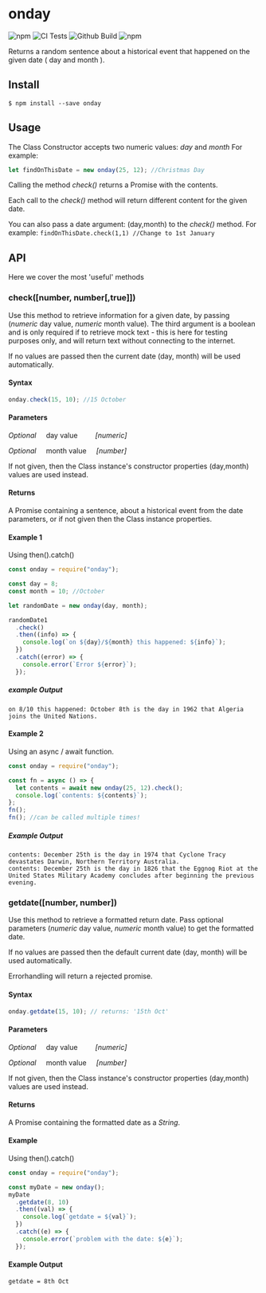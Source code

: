 # onday

![npm](https://img.shields.io/npm/v/onday)
![CI Tests](https://img.shields.io/circleci/build/github/frankc60/onday)
![Github Build](https://img.shields.io/github/workflow/status/frankc60/onday/Node.js%20CI)
![npm](https://img.shields.io/npm/dw/onday)

Returns a random sentence about a historical event that happened on the given date ( day and month ).

## Install

```shell
$ npm install --save onday
```

## Usage

The Class Constructor accepts two numeric values: _day_ and _month_
For example:

```js
let findOnThisDate = new onday(25, 12); //Christmas Day
```

Calling the method _check()_ returns a Promise with the contents.

Each call to the _check()_ method will return different content for the given date.

You can also pass a date argument: (day,month) to the _check()_ method. For example: `findOnThisDate.check(1,1) //Change to 1st January`

## API

Here we cover the most 'useful' methods

### check([number, number[,true]])

Use this method to retrieve information for a given date, by passing (_numeric_ day value, _numeric_ month value). The third argument is a boolean and is only required if to retrieve mock text - this is here for testing purposes only, and will return text without connecting to the internet.

If no values are passed then the current date (day, month) will be used automatically.

#### Syntax

```js
onday.check(15, 10); //15 October
```

#### Parameters

_Optional_&nbsp;&nbsp;&nbsp;&nbsp;&nbsp;day value&nbsp;&nbsp;&nbsp;&nbsp;&nbsp;&nbsp;&nbsp;&nbsp;&nbsp;_[numeric]_

_Optional_&nbsp;&nbsp;&nbsp;&nbsp;&nbsp;month value&nbsp;&nbsp;&nbsp;&nbsp;&nbsp;_[number]_

If not given, then the Class instance's constructor properties (day,month) values are used instead.

#### Returns

A Promise containing a sentence, about a historical event from the date parameters, or if not given then the Class instance properties.

#### Example 1

Using then().catch()

```js
const onday = require("onday");

const day = 8;
const month = 10; //October

let randomDate = new onday(day, month);

randomDate1
  .check()
  .then((info) => {
    console.log(`on ${day}/${month} this happened: ${info}`);
  })
  .catch((error) => {
    console.error(`Error ${error}`);
  });
```

##### example Output

```shell
on 8/10 this happened: October 8th is the day in 1962 that Algeria joins the United Nations.
```

#### Example 2

Using an async / await function.

```js
const onday = require("onday");

const fn = async () => {
  let contents = await new onday(25, 12).check();
  console.log(`contents: ${contents}`);
};
fn();
fn(); //can be called multiple times!
```

##### Example Output

```shell
contents: December 25th is the day in 1974 that Cyclone Tracy devastates Darwin, Northern Territory Australia.
contents: December 25th is the day in 1826 that the Eggnog Riot at the United States Military Academy concludes after beginning the previous evening.
```

### getdate([number, number])

Use this method to retrieve a formatted return date. Pass optional parameters (_numeric_ day value, _numeric_ month value) to get the formatted date.

If no values are passed then the default current date (day, month) will be used automatically.

Errorhandling will return a rejected promise.

#### Syntax

```js
onday.getdate(15, 10); // returns: '15th Oct'
```

#### Parameters

_Optional_&nbsp;&nbsp;&nbsp;&nbsp;&nbsp;day value&nbsp;&nbsp;&nbsp;&nbsp;&nbsp;&nbsp;&nbsp;&nbsp;&nbsp;_[numeric]_

_Optional_&nbsp;&nbsp;&nbsp;&nbsp;&nbsp;month value&nbsp;&nbsp;&nbsp;&nbsp;&nbsp;_[number]_

If not given, then the Class instance's constructor properties (day,month) values are used instead.

#### Returns

A Promise containing the formatted date as a _String_.

#### Example

Using then().catch()

```js
const onday = require("onday");

const myDate = new onday();
myDate
  .getdate(8, 10)
  .then((val) => {
    console.log(`getdate = ${val}`);
  })
  .catch((e) => {
    console.error(`problem with the date: ${e}`);
  });
```

#### Example Output

```shell
getdate = 8th Oct
```
